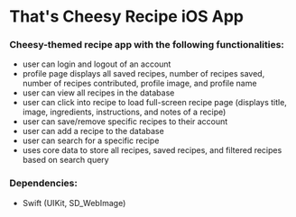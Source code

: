 # That's Cheesy Recipe iOS App #

### Cheesy-themed recipe app with the following functionalities: ###
* user can login and logout of an account
* profile page displays all saved recipes, number of recipes saved, number of recipes contributed, profile image, and profile name
* user can view all recipes in the database
* user can click into recipe to load full-screen recipe page (displays title, image, ingredients, instructions, and notes of a recipe)
* user can save/remove specific recipes to their account
* user can add a recipe to the database
* user can search for a specific recipe
* uses core data to store all recipes, saved recipes, and filtered recipes based on search query

### Dependencies: ###
* Swift (UIKit, SD_WebImage)

